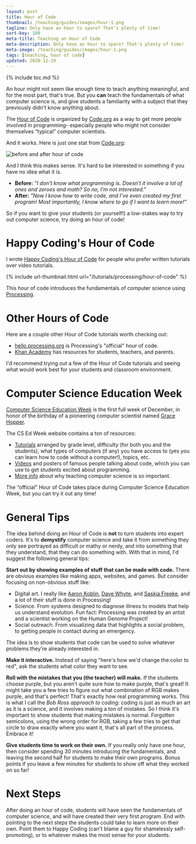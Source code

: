 ```yaml
---
layout: post
title: Hour of Code
thumbnail: /teaching/guides/images/hour-1.png
tagline: Only have an hour to spare? That's plenty of time!
sort-key: 100
meta-title: Teaching an Hour of Code
meta-description: Only have an hour to spare? That's plenty of time!
meta-image: /teaching/guides/images/hour-1.png
tags: [teaching, hour of code]
updated: 2020-12-19
---
```


{% include toc.md %}

An hour might not seem like enough time to teach anything meaningful, and for the most part, that's true. But you **can** teach the fundamentals of what computer science is, and give students a familiarity with a subject that they previously didn't know anything about.

The [Hour of Code](https://hourofcode.com/) is organized by [Code.org](http://code.org/) as a way to get more people involved in programming- especially people who might not consider themselves “typical” computer scientists.

And it works. Here is just one stat from [Code.org](https://medium.com/anybody-can-learn/study-shows-20-more-high-school-girls-like-computer-science-after-an-hour-of-code-2ebb704bf04):

![before and after hour of code](https://cdn-images-1.medium.com/max/800/0*IIsftwXeAGTzDais.)

And I think this makes sense. It's hard to be interested in something if you have no idea what it is.

- **Before:** *"I don't know what programming is. Doesn't it involve a lot of ones and zeroes and math? So no, I'm not interested."*
- **After:** *"Now I know how to write code, and I've even created my first program! Most importantly, I know where to go if I want to learn more!"*

So if you want to give your students (or yourself!) a low-stakes way to try out computer science, try doing an hour of code!

# Happy Coding's Hour of Code

I wrote [Happy Coding's Hour of Code](/tutorials/processing/hour-of-code) for people who prefer written tutorials over video tutorials.

{% include url-thumbnail.html url="/tutorials/processing/hour-of-code" %}

This hour of code introduces the fundamentals of computer science using [Processing](/tutorials/processing).

# Other Hours of Code

Here are a couple other Hour of Code tutorials worth checking out:

- [hello.processing.org](http://hello.processing.org/) is Processing's "official" hour of code.
- [Khan Academy](https://www.khanacademy.org/hourofcode) has resources for students, teachers, and parents.

I'd recommend trying out a few of the Hour of Code tutorials and seeing what would work best for your students and classroom environment.

# Computer Science Education Week

[Computer Science Education Week](https://csedweek.org/) is the first full week of December, in honor of the birthday of a pioneering computer scientist named [Grace Hopper](https://en.wikipedia.org/wiki/Grace_Hopper).

The CS Ed Week website contains a ton of resources:

- [Tutorials](https://www.csedweek.org/teach/cs-lesson-resources) arranged by grade level, difficulty (for both you and the students), what types of computers (if any) you have access to (yes you can learn how to code without a computer!), topics, etc.
- [Videos](https://hourofcode.com/us/promote/resources#videos) and posters of famous people talking about code, which you can use to get students excited about programming.
- [More info](https://www.csedweek.org/advocate) about why teaching computer science is so important.

 The “official” Hour of Code takes place during Computer Science Education Week, but you can try it out any time!

# General Tips

The idea behind doing an Hour of Code is **not** to turn students into expert coders. It's to **demystify** computer science and take it from something they only see portrayed as difficult or mathy or nerdy, and into something that they understand, that they can do something with. With that in mind, I'd suggest the following general tips:

**Start out by showing examples of stuff that can be made with code.** There are obvious examples like making apps, websites, and games. But consider focusing on non-obvious stuff like:

- Digital art. I really like [Aaron Koblin](http://www.aaronkoblin.com/), [Dave Whyte](https://twitter.com/beesandbombs), and [Saskia Freeke](https://twitter.com/sasj_nl), and a lot of their stuff is done in Processing!
- Science. From systems designed to diagnose illness to models that help us understand evolution. Fun fact: Processing was created by an artist and a scientist working on the Human Genome Project!
- Social outreach. From visualizing data that highlights a social problem, to getting people in contact during an emergency.

The idea is to show students that code can be used to solve whatever problems they're already interested in.

**Make it interactive.** Instead of saying "here's how we'd change the color to red", ask the students what color they want to see.

**Roll with the mistakes that you (the teacher) will make.** If the students choose purple, but you aren't quite sure how to make purple, that's great! It might take you a few tries to figure out what combination of RGB makes purple, and that's perfect! That's exactly how real programming works. This is what I call the *Bob Ross approach to coding*: coding is just as much an art as it is a science, and it involves making a ton of mistakes. So I think it's important to show students that making mistakes is normal. Forgotten semicolons, using the wrong order for RGB, taking a few tries to get that circle to draw exactly where you want it, that's all part of the process. Embrace it!

**Give students time to work on their own.** If you really only have one hour, then consider spending 30 minutes introducing the fundamentals, and leaving the second half for students to make their own programs. Bonus points if you leave a few minutes for students to show off what they worked on so far!

# Next Steps

After doing an hour of code, students will have seen the fundamentals of computer science, and will have created their very first program. End with pointing to the next steps the students could take to learn more on their own. Point them to Happy Coding (can't blame a guy for shamelessly self-promoting), or to whatever makes the most sense for your students.